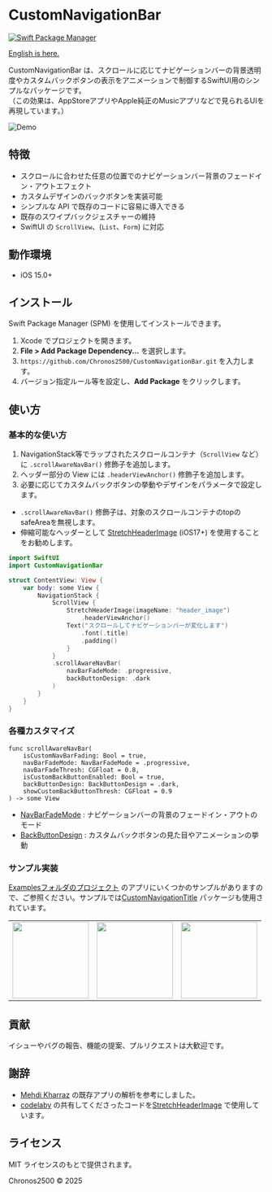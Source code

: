 # CustomNavigationBar

[![Swift Package Manager](https://img.shields.io/badge/Swift%20Package%20Manager-compatible-brightgreen.svg)](https://github.com/apple/swift-package-manager)

[English is here.](README.md)

CustomNavigationBar は、スクロールに応じてナビゲーションバーの背景透明度やカスタムバックボタンの表示をアニメーションで制御するSwiftUI用のシンプルなパッケージです。  
（この効果は、AppStoreアプリやApple純正のMusicアプリなどで見られるUIを再現しています。）

![Demo](Assets/demo.gif)
## 特徴
- スクロールに合わせた任意の位置でのナビゲーションバー背景のフェードイン・アウトエフェクト
- カスタムデザインのバックボタンを実装可能
- シンプルな API で既存のコードに容易に導入できる
- 既存のスワイプバックジェスチャーの維持
- SwiftUI の `ScrollView`、(`List`、`Form`) に対応

## 動作環境
- iOS 15.0+

## インストール
Swift Package Manager (SPM) を使用してインストールできます。

1. Xcode でプロジェクトを開きます。
1. **File > Add Package Dependency...** を選択します。
1. `https://github.com/Chronos2500/CustomNavigationBar.git` を入力します。
1. バージョン指定ルール等を設定し、**Add Package** をクリックします。

## 使い方

### 基本的な使い方
1. NavigationStack等でラップされたスクロールコンテナ（`ScrollView` など）に `.scrollAwareNavBar()` 修飾子を追加します。  
2. ヘッダー部分の View には `.headerViewAnchor()` 修飾子を追加します。  
3. 必要に応じてカスタムバックボタンの挙動やデザインをパラメータで設定します。

*  `.scrollAwareNavBar()` 修飾子は、対象のスクロールコンテナのtopのsafeAreaを無視します。
*  伸縮可能なヘッダーとして [StretchHeaderImage](Sources/CustomNavigationBar/Components/StretchHeaderImage.swift) (iOS17+) を使用することをお勧めします。


```swift
import SwiftUI
import CustomNavigationBar

struct ContentView: View {
    var body: some View {
        NavigationStack {
            ScrollView {
                StretchHeaderImage(imageName: "header_image")
                    .headerViewAnchor()
                Text("スクロールしてナビゲーションバーが変化します")
                    .font(.title)
                    .padding()
                }
            }
            .scrollAwareNavBar(
                navBarFadeMode: .progressive,
                backButtonDesign: .dark
            )
        }
    }
}
```


### 各種カスタマイズ
```
func scrollAwareNavBar(
    isCustomNavBarFading: Bool = true,
    navBarFadeMode: NavBarFadeMode = .progressive,
    navBarFadeThresh: CGFloat = 0.8,
    isCustomBackButtonEnabled: Bool = true,
    backButtonDesign: BackButtonDesign = .dark,
    showCustomBackButtonThresh: CGFloat = 0.9
) -> some View
```
* [NavBarFadeMode](Sources/CustomNavigationBar/NavBarFadeMode.swift) : ナビゲーションバーの背景のフェードイン・アウトのモード
* [BackButtonDesign](Sources/CustomNavigationBar/BackButtonDesign.swift) : カスタムバックボタンの見た目やアニメーションの挙動


### サンプル実装
[Examplesフォルダのプロジェクト](Examples/CustomNavigationBarExample/CustomNavigationTitleBar/ContentView.swift) のアプリにいくつかのサンプルがありますので、ご参照ください。サンプルでは[CustomNavigationTitle](https://github.com/Chronos2500/CustomNavigationTitle) パッケージも使用されています。

<table>
  <tr>
    <td align="center"><img src="Assets/appstore_demo.gif" width="150"></td>
    <td align="center"><img src="Assets/musicapp1_demo.gif" width="150"></td>
    <td align="center"><img src="Assets/musicapp2_demo.gif" width="150"></td>
  </tr>
</table>

## 貢献
イシューやバグの報告、機能の提案、プルリクエストは大歓迎です。

## 謝辞
* [Mehdi Kharraz](https://x.com/imkh0) の既存アプリの解析を参考にしました。
* [codelaby](https://x.com/codelaby/status/1891776284553793566) の共有してくださったコードを[StretchHeaderImage](Sources/CustomNavigationBar/Components/StretchHeaderImage.swift) で使用しています。
## ライセンス
MIT ライセンスのもとで提供されます。

Chronos2500 © 2025
